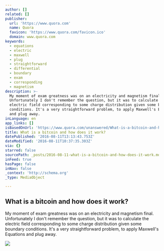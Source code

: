 ```yaml
---
author: []
related: []
publisher:
  url: 'https://www.quora.com'
  name: Quora
  favicon: 'https://www.quora.com/favicon.ico'
  domain: www.quora.com
keywords:
  - equations
  - electric
  - maxwell
  - plug
  - straightforward
  - differential
  - boundary
  - exam
  - corresponding
  - magnetism
description: >-
  My moment of exam greatness was on an electricity and magnetism final.
  Unfortunately I don't remember the question, but it was to calculate the
  electric field corresponding to some charge distribution given some boundary
  conditions. It's a very straightforward problem, to apply Maxwell's Equations
  and plug away.
inLanguage: en
app_links: []
isBasedOnUrl: 'https://www.quora.com/unanswered/What-is-a-bitcoin-and-how-does-it-work'
title: What is a bitcoin and how does it work?
datePublished: '2016-08-11T13:13:43.753Z'
dateModified: '2016-08-11T10:37:35.303Z'
via: {}
starred: false
sourcePath: _posts/2016-08-11-what-is-a-bitcoin-and-how-does-it-work.md
inFeed: true
hasPage: false
inNav: false
_context: 'http://schema.org'
_type: MediaObject

---
```

<article style=""><h1>What is a bitcoin and how does it work?</h1><p>My moment of exam greatness was on an electricity and magnetism final. Unfortunately I don't remember the question, but it was to calculate the electric field corresponding to some charge distribution given some boundary conditions. It's a very straightforward problem, to apply Maxwell's Equations and plug away.</p><img src="https://qsf.ec.quoracdn.net/-images.new_grid.fb_share_default.png2801ad8885530345.png" /></article>